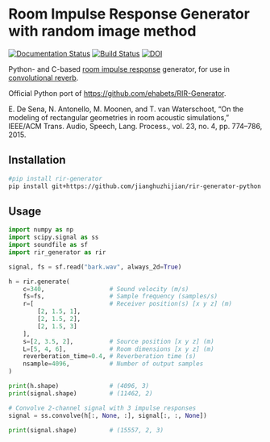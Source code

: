 # Room Impulse Response Generator with random image method

[![Documentation Status](https://readthedocs.org/projects/rir-generator/badge/?version=latest)](https://rir-generator.readthedocs.io/en/latest/?badge=latest)
[![Build Status](https://travis-ci.org/audiolabs/rir-generator.svg?branch=master)](https://travis-ci.org/audiolabs/rir-generator)
[![DOI](https://zenodo.org/badge/DOI/10.5281/zenodo.4133077.svg)](https://doi.org/10.5281/zenodo.4133077)

Python- and C-based [room impulse response](https://en.wikipedia.org/wiki/Impulse_response#Acoustic_and_audio_applications) generator, for use in [convolutional reverb](https://en.wikipedia.org/wiki/Convolution_reverb).

Official Python port of https://github.com/ehabets/RIR-Generator.

E. De Sena, N. Antonello, M. Moonen, and T. van Waterschoot, “On
the modeling of rectangular geometries in room acoustic simulations,”
IEEE/ACM Trans. Audio, Speech, Lang. Process., vol. 23, no. 4, pp.
774–786, 2015.

## Installation

```sh
#pip install rir-generator
pip install git+https://github.com/jianghuzhijian/rir-generator-python
```

## Usage

```python
import numpy as np
import scipy.signal as ss
import soundfile as sf
import rir_generator as rir

signal, fs = sf.read("bark.wav", always_2d=True)

h = rir.generate(
    c=340,                  # Sound velocity (m/s)
    fs=fs,                  # Sample frequency (samples/s)
    r=[                     # Receiver position(s) [x y z] (m)
        [2, 1.5, 1],
        [2, 1.5, 2],
        [2, 1.5, 3]
    ],
    s=[2, 3.5, 2],          # Source position [x y z] (m)
    L=[5, 4, 6],            # Room dimensions [x y z] (m)
    reverberation_time=0.4, # Reverberation time (s)
    nsample=4096,           # Number of output samples
)

print(h.shape)              # (4096, 3)
print(signal.shape)         # (11462, 2)

# Convolve 2-channel signal with 3 impulse responses
signal = ss.convolve(h[:, None, :], signal[:, :, None])

print(signal.shape)         # (15557, 2, 3)
```
